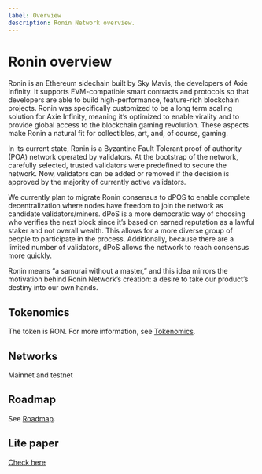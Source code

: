 ```yaml
---
label: Overview
description: Ronin Network overview.
---
```

# Ronin overview

Ronin is an Ethereum sidechain built by Sky Mavis, the developers of Axie Infinity. It supports EVM-compatible smart contracts and protocols so that developers are able to build high-performance, feature-rich blockchain projects. Ronin was specifically customized to be a long term scaling solution for Axie Infinity, meaning it’s optimized to enable virality and to provide global access to the blockchain gaming revolution. These aspects make Ronin a natural fit for collectibles, art, and, of course, gaming. 

In its current state, Ronin is a Byzantine Fault Tolerant proof of authority (POA) network operated by validators. At the bootstrap of the network, carefully selected, trusted validators were predefined to secure the network. Now, validators can be added or removed if the decision is approved by the majority of currently active validators.

We currently plan to migrate Ronin consensus to dPOS to enable complete decentralization where nodes have freedom to join the network as candidate validators/miners. dPoS is a more democratic way of choosing who verifies the next block since it’s based on earned reputation as a lawful staker and not overall wealth. This allows for a more diverse group of people to participate in the process. Additionally, because there are a limited number of validators, dPoS allows the network to reach consensus more quickly.

Ronin means “a samurai without a master,” and this idea mirrors the motivation behind Ronin Network’s creation: a desire to take our product’s destiny into our own hands.

## Tokenomics

The token is RON. For more information, see [Tokenomics](./tokenomics.md).

## Networks

Mainnet and testnet

## Roadmap

See [Roadmap](./roadmap.md).

## Lite paper

[Check here](https://litepaper.roninchain.com)
